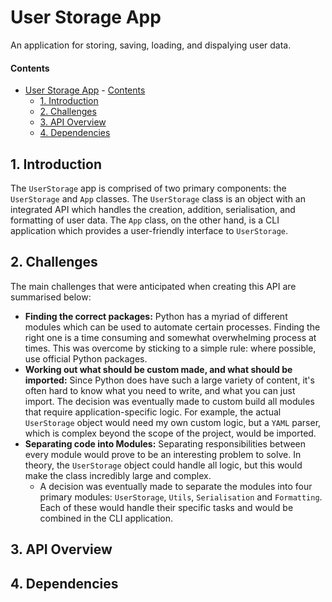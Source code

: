 # User Storage App

An application for storing, saving, loading, and dispalying user data. 

#### Contents
- [User Storage App](#user-storage-app)
      - [Contents](#contents)
  - [1. Introduction](#1-introduction)
  - [2. Challenges](#2-challenges)
  - [3. API Overview](#3-api-overview)
  - [4. Dependencies](#4-dependencies)

## 1. Introduction

The `UserStorage` app is comprised of two primary components: the `UserStorage` and `App` classes. The `UserStorage` class is an object with an integrated API which handles the creation, addition, serialisation, and formatting of user data. The `App` class, on the other hand, is a CLI application which provides a user-friendly interface to `UserStorage`. 

## 2. Challenges

The main challenges that were anticipated when creating this API are summarised below:

* <b>Finding the correct packages:</b> Python has a myriad of different modules which can be used to automate certain processes. Finding the right one is a time consuming and somewhat overwhelming process at times. This was overcome by sticking to a simple rule: where possible, use official Python packages. 
* <b>Working out what should be custom made, and what should be imported:</b> Since Python does have such a large variety of content, it's often hard to know what you need to write, and what you can just import. The decision was eventually made to custom build all modules that require application-specific logic. For example, the actual `UserStorage` object would need my own custom logic, but a `YAML` parser, which is complex beyond the scope of the project, would be imported. 
* <b>Separating code into Modules:</b> Separating responsibilities between every module would prove to be an interesting problem to solve. In theory, the `UserStorage` object could handle all logic, but this would make the class incredibly large and complex. 
     * A decision was eventually made to separate the modules into four primary modules: `UserStorage`, `Utils`, `Serialisation` and `Formatting`. Each of these would handle their specific tasks and would be combined in the CLI application.

## 3. API Overview




## 4. Dependencies